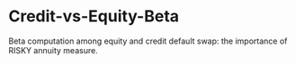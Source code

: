 # Credit-vs-Equity-Beta
Beta computation among equity and credit default swap: the importance of RISKY annuity measure.
